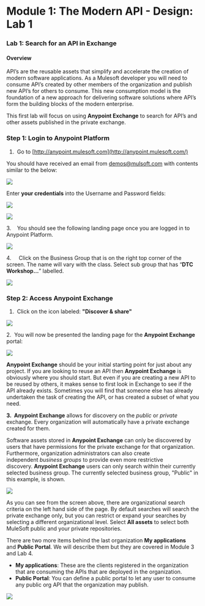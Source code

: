 # Module 1: The Modern API - Design: Lab 1

### Lab 1: Search for an API in Exchange

#### Overview

API’s are the reusable assets that simplify and accelerate the creation of modern software applications. As a Mulesoft developer you will need to consume API’s created by other members of the organization and publish new API’s for others to consume. This new consumption model is the foundation of a new approach for delivering software solutions where API’s form the building blocks of the modern enterprise.

This first lab will focus on using **Anypoint Exchange** to search for API’s and other assets published in the private exchange.

### Step 1: Login to Anypoint Platform

1.   Go to [http://anypoint.mulesoft.com](http://anypoint.mulesoft.com/)

You should have received an email from [demos@mulsoft.com](mailto:demos@mulsoft.com) with contents similar to the below:

![](https://lh5.googleusercontent.com/PSKwSLl4gHrotuO_iDZ98cg-HMmz81nGgyXaulvDargIZYtEgGVrMnImTFDCsqQ4qL4FiG6vDUgQd4FyMnlo5wxo4TbJT3jO_dwAaijoq3plnEdeN8U1mngE_oR-6fApjmsz713xl-2u)

Enter **your credentials** into the Username and Password fields:

![](https://lh3.googleusercontent.com/I3BmVSIOrRI7-MOYw1bwLIwLXbQhanAGkbLxU8nXPJBdrfT3Q48do4MTAT_-CspwMolWh9MdLMXpesaUBVeH_TzQ9B-RKA1YrtcXacWcFxFEw6bNkD-aeSDD7MgcH7s1D3qrvIRp3iij)

![](https://user-images.githubusercontent.com/84099162/163307176-edb5c8b1-bdd6-4e62-95c7-9486a34b7ba3.png)

3.    You should see the following landing page once you are logged in to Anypoint Platform.

![](https://lh3.googleusercontent.com/12uiw4WgEb8UXtVs5USDIxp-U92nW8cbwOixWN2Dl9RbcoFgVV7h2RfGP9wRV7gxEMKEhFB0YhF-Sblc3WHJitEq-p2NWMe9QvQxYgh2DZGCv4sPwRyoNERyynrtyUuarA5pZlvazu4v)

4\.     Click on the Business Group that is on the right top corner of the screen. The name will vary with the class. Select sub group that has “**DTC Workshop…**” labelled. 

![](https://user-images.githubusercontent.com/84099162/163307773-70b053e7-5dff-48b6-bf84-a01c563bb83b.png)

### Step 2: Access Anypoint Exchange

1.   Click on the icon labeled: **"Discover & share"**

![](https://lh4.googleusercontent.com/WfLVdBHMKu_aoimqMRxzs3gTPxmD8-1S8al2kpriEDrTHSDj8vs7ifUUEeGOLHsAPoltFVa6tXkmvQW1swcnq1HZLhS0zXAj3y2-z7h8x459yJlx519BAd2AvY7fgJ-KZXurlAlUMmUP)

2\.  You will now be presented the landing page for the **Anypoint Exchange** portal:

![](https://lh3.googleusercontent.com/RqJVjLuBYeiFcr8ezbjlMCEGcCocqE1s41lqMgFt5I1mxFGyjgteQ4B2jZGOdox0Dz7KD7gF5FFxyouy8psVQUq9OrfpiDgZ_D7kSTyssSffSxq6jO8D_WFJUKDgpCNsMHOcRzmmDEB7)

**Anypoint Exchange** should be your initial starting point for just about any project. If you are looking to reuse an API then **Anypoint Exchange** is obviously where you should start. But even if you are creating a new API to be reused by others, it makes sense to first look in Exchange to see if the API already exists. Sometimes you will find that someone else has already undertaken the task of creating the API, or has created a subset of what you need.

**3.  Anypoint Exchange** allows for discovery on the _public_ or _private_ exchange. Every organization will automatically have a private exchange created for them.

Software assets stored in **Anypoint Exchange** can only be discovered by users that have permissions for the private exchange for that organization. Furthermore, organization administrators can also create independent _business groups_ to provide even more restrictive discovery. **Anypoint Exchange** users can only search within their currently selected business group. The currently selected business group, "Public" in this example, is shown.

![](https://user-images.githubusercontent.com/84099162/163308447-9440003e-6e7a-44a1-856d-9b56e0be2048.png)

As you can see from the screen above, there are organizational search criteria on the left hand side of the page. By default searches will search the private exchange only, but you can restrict or expand your searches by selecting a different organizational level. Select **All assets** to select both MuleSoft public and your private repositories.

There are two more items behind the last organization **My applications** and **Public Portal**. We will describe them but they are covered in Module 3 and Lab 4.

*   **My applications**: These are the clients registered in the organization that are consuming the APIs that are deployed in the organization.
*   **Public Portal**: You can define a public portal to let any user to consume any public org API that the organization may publish.

![](https://user-images.githubusercontent.com/84099162/163310629-6055bcd2-74d1-4715-8358-76ae14c392f9.png)
